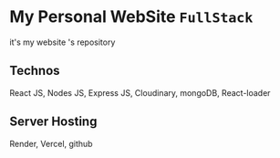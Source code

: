 # My Personal WebSite `FullStack`
it's  my website 's repository

## Technos
React JS, Nodes JS, Express JS, Cloudinary, mongoDB, React-loader

## Server Hosting
Render, Vercel, github





